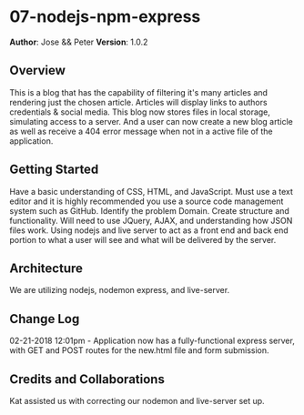 # 07-nodejs-npm-express

**Author**: Jose && Peter
**Version**: 1.0.2

## Overview
This is a blog that has the capability of filtering it's many articles and rendering just the chosen article. Articles will display links to authors credentials & social media. This blog now stores files in local storage, simulating access to a server. And a user can now create a new blog article as well as receive a 404 error message when not in a active file of the application.

## Getting Started
Have a basic understanding of CSS, HTML, and JavaScript. Must use a text editor and it is highly recommended you use a source code management system such as GitHub. Identify the problem Domain. Create structure and functionality. Will need to use JQuery, AJAX, and understanding how JSON files work. Using nodejs and live server to act as a front end and back end portion to what a user will see and what will be delivered by the server.

## Architecture
We are utilizing nodejs, nodemon express, and live-server.

## Change Log

02-21-2018 12:01pm - Application now has a fully-functional express server, with GET and POST routes for the new.html file and form submission.

## Credits and Collaborations
Kat assisted us with correcting our nodemon and live-server set up.

